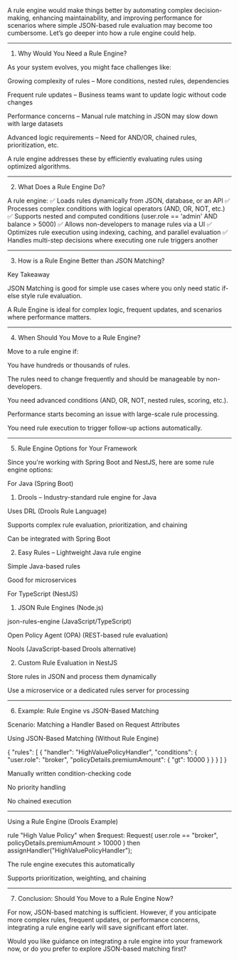 A rule engine would make things better by automating complex decision-making, enhancing maintainability, and improving performance for scenarios where simple JSON-based rule evaluation may become too cumbersome. Let’s go deeper into how a rule engine could help.


---

1. Why Would You Need a Rule Engine?

As your system evolves, you might face challenges like:

Growing complexity of rules – More conditions, nested rules, dependencies

Frequent rule updates – Business teams want to update logic without code changes

Performance concerns – Manual rule matching in JSON may slow down with large datasets

Advanced logic requirements – Need for AND/OR, chained rules, prioritization, etc.


A rule engine addresses these by efficiently evaluating rules using optimized algorithms.


---

2. What Does a Rule Engine Do?

A rule engine:
✅ Loads rules dynamically from JSON, database, or an API
✅ Processes complex conditions with logical operators (AND, OR, NOT, etc.)
✅ Supports nested and computed conditions (user.role == 'admin' AND balance > 5000)
✅ Allows non-developers to manage rules via a UI
✅ Optimizes rule execution using indexing, caching, and parallel evaluation
✅ Handles multi-step decisions where executing one rule triggers another


---

3. How is a Rule Engine Better than JSON Matching?

Key Takeaway

JSON Matching is good for simple use cases where you only need static if-else style rule evaluation.

A Rule Engine is ideal for complex logic, frequent updates, and scenarios where performance matters.



---

4. When Should You Move to a Rule Engine?

Move to a rule engine if:

You have hundreds or thousands of rules.

The rules need to change frequently and should be manageable by non-developers.

You need advanced conditions (AND, OR, NOT, nested rules, scoring, etc.).

Performance starts becoming an issue with large-scale rule processing.

You need rule execution to trigger follow-up actions automatically.



---

5. Rule Engine Options for Your Framework

Since you're working with Spring Boot and NestJS, here are some rule engine options:

For Java (Spring Boot)

1. Drools – Industry-standard rule engine for Java

Uses DRL (Drools Rule Language)

Supports complex rule evaluation, prioritization, and chaining

Can be integrated with Spring Boot



2. Easy Rules – Lightweight Java rule engine

Simple Java-based rules

Good for microservices




For TypeScript (NestJS)

1. JSON Rule Engines (Node.js)

json-rules-engine (JavaScript/TypeScript)

Open Policy Agent (OPA) (REST-based rule evaluation)

Nools (JavaScript-based Drools alternative)



2. Custom Rule Evaluation in NestJS

Store rules in JSON and process them dynamically

Use a microservice or a dedicated rules server for processing





---

6. Example: Rule Engine vs JSON-Based Matching

Scenario: Matching a Handler Based on Request Attributes

Using JSON-Based Matching (Without Rule Engine)

{
  "rules": [
    {
      "handler": "HighValuePolicyHandler",
      "conditions": {
        "user.role": "broker",
        "policyDetails.premiumAmount": { "gt": 10000 }
      }
    }
  ]
}

Manually written condition-checking code

No priority handling

No chained execution



---

Using a Rule Engine (Drools Example)

rule "High Value Policy"
when
    $request: Request( user.role == "broker", policyDetails.premiumAmount > 10000 )
then
    assignHandler("HighValuePolicyHandler");

The rule engine executes this automatically

Supports prioritization, weighting, and chaining



---

7. Conclusion: Should You Move to a Rule Engine Now?

For now, JSON-based matching is sufficient. However, if you anticipate more complex rules, frequent updates, or performance concerns, integrating a rule engine early will save significant effort later.

Would you like guidance on integrating a rule engine into your framework now, or do you prefer to explore JSON-based matching first?


